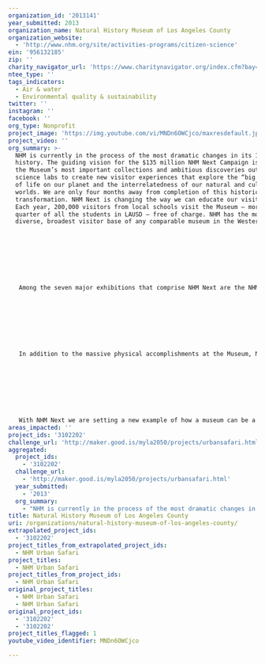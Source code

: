 ```yaml
---
organization_id: '2013141'
year_submitted: 2013
organization_name: Natural History Museum of Los Angeles County
organization_website:
  - 'http://www.nhm.org/site/activities-programs/citizen-science'
ein: '956132185'
zip: ''
charity_navigator_url: 'https://www.charitynavigator.org/index.cfm?bay=search.profile&ein=956132185'
ntee_type: ''
tags_indicators:
  - Air & water
  - Environmental quality & sustainability
twitter: ''
instagram: ''
facebook: ''
org_type: Nonprofit
project_image: 'https://img.youtube.com/vi/MNDn6OWCjco/maxresdefault.jpg'
project_video: ''
org_summary: >-
  NHM is currently in the process of the most dramatic changes in its 100-year
  history. The guiding vision for the $135 million NHM Next Campaign is to bring
  the Museum’s most important collections and ambitious discoveries out of our
  science labs to create new visitor experiences that explore the “big picture”
  of life on our planet and the interrelatedness of our natural and cultural
  worlds. We are only four months away from completion of this historic
  transformation. NHM Next is changing the way we can educate our visitor base.
  Each year, 200,000 visitors from local schools visit the Museum — more than a
  quarter of all the students in LAUSD — free of charge. NHM has the most
  diverse, broadest visitor base of any comparable museum in the Western U.S.
   
   
   
   
   
   
   
   
   Among the seven major exhibitions that comprise NHM Next are the NHM Nature Gardens and Nature Lab. These exhibits form an expansive indoor-outdoor interface with the urban wildlife of Los Angeles, a site where visitors and researchers can study biodiversity and environmental change as it happens. Visitors will be able to observe and take part in the scientific process, and to learn valuable lessons about our environment. The Nature Lab will be the Museum’s center for Citizen Science. It is a hub of nature investigation and scientific research outfitted with interactive media and tactile “hands-on” experiences to connect the Museum’s exhibits and collections indoors to the “raw material” visitors encounter outdoors. The exhibit will invite visitors to experience the city’s rich biodiversity and give them a way to contribute to real, ongoing study of our urban ecosystem. 
   
   
   
   
   
   
   
   
   In addition to the massive physical accomplishments at the Museum, NHM has a team of dozens of researchers, in fields ranging from archaeology to entomology. These world-class researchers are contributing to academic and scientific discourse every day. NHM researchers are frequently published in the highest echelon of scientific journals. Some recent, notable accomplishments from the Museum’s research and collections department include Project 23, a massive, historic discovery of thousands of Ice-age fossils operating in the public eye in Rancho La Brea, in the heart of Mid-City Los Angeles; an NSF-funded biodiversity inventory in Costa Rica led by NHM Entomologist Dr. Brian Brown; and the “Pregnant Plesiosaur” displayed in NHM’s new Dinosaur Hall — NHM paleontologists discovered a perfectly preserved plesiosaur (a 72 million year-old marine reptile) with a fetus inside, that has yielded tremendous scientific knowledge about live birth in these ancient reptiles.
   
   
   
   
   
   
   
   
   With NHM Next we are setting a new example of how a museum can be a part of the life of a great 21st century city. We will serve as a nature, science and culture destination in the heard of Los Angeles County. It is a transformation unprecedented in our history and designed to set the course for the next hundred years.
areas_impacted: ''
project_ids: '3102202'
challenge_url: 'http://maker.good.is/myla2050/projects/urbansafari.html'
aggregated:
  project_ids:
    - '3102202'
  challenge_url:
    - 'http://maker.good.is/myla2050/projects/urbansafari.html'
  year_submitted:
    - '2013'
  org_summary:
    - "NHM is currently in the process of the most dramatic changes in its 100-year history. The guiding vision for the $135 million NHM Next Campaign is to bring the Museumâ€™s most important collections and ambitious discoveries out of our science labs to create new visitor experiences that explore the â€œbig pictureâ€\x9D of life on our planet and the interrelatedness of our natural and cultural worlds. We are only four months away from completion of this historic transformation. NHM Next is changing the way we can educate our visitor base. Each year, 200,000 visitors from local schools visit the Museum â€“ more than a quarter of all the students in LAUSD â€“ free of charge. NHM has the most diverse, broadest visitor base of any comparable museum in the Western U.S.\n \n \n \n \n \n \n \n \n Among the seven major exhibitions that comprise NHM Next are the NHM Nature Gardens and Nature Lab. These exhibits form an expansive indoor-outdoor interface with the urban wildlife of Los Angeles, a site where visitors and researchers can study biodiversity and environmental change as it happens. Visitors will be able to observe and take part in the scientific process, and to learn valuable lessons about our environment. The Nature Lab will be the Museumâ€™s center for Citizen Science. It is a hub of nature investigation and scientific research outfitted with interactive media and tactile â€œhands-onâ€\x9D experiences to connect the Museumâ€™s exhibits and collections indoors to the â€œraw materialâ€\x9D visitors encounter outdoors. The exhibit will invite visitors to experience the cityâ€™s rich biodiversity and give them a way to contribute to real, ongoing study of our urban ecosystem. \n \n \n \n \n \n \n \n \n In addition to the massive physical accomplishments at the Museum, NHM has a team of dozens of researchers, in fields ranging from archaeology to entomology. These world-class researchers are contributing to academic and scientific discourse every day. NHM researchers are frequently published in the highest echelon of scientific journals. Some recent, notable accomplishments from the Museumâ€™s research and collections department include Project 23, a massive, historic discovery of thousands of Ice-age fossils operating in the public eye in Rancho La Brea, in the heart of Mid-City Los Angeles; an NSF-funded biodiversity inventory in Costa Rica led by NHM Entomologist Dr. Brian Brown; and the â€œPregnant Plesiosaurâ€\x9D displayed in NHMâ€™s new Dinosaur Hall â€“ NHM paleontologists discovered a perfectly preserved plesiosaur (a 72 million year-old marine reptile) with a fetus inside, that has yielded tremendous scientific knowledge about live birth in these ancient reptiles.\n \n \n \n \n \n \n \n \n With NHM Next we are setting a new example of how a museum can be a part of the life of a great 21st century city. We will serve as a nature, science and culture destination in the heard of Los Angeles County. It is a transformation unprecedented in our history and designed to set the course for the next hundred years."
title: Natural History Museum of Los Angeles County
uri: /organizations/natural-history-museum-of-los-angeles-county/
extrapolated_project_ids:
  - '3102202'
project_titles_from_extrapolated_project_ids:
  - NHM Urban Safari
project_titles:
  - NHM Urban Safari
project_titles_from_project_ids:
  - NHM Urban Safari
original_project_titles:
  - NHM Urban Safari
  - NHM Urban Safari
original_project_ids:
  - '3102202'
  - '3102202'
project_titles_flagged: 1
youtube_video_identifier: MNDn6OWCjco

---
```

